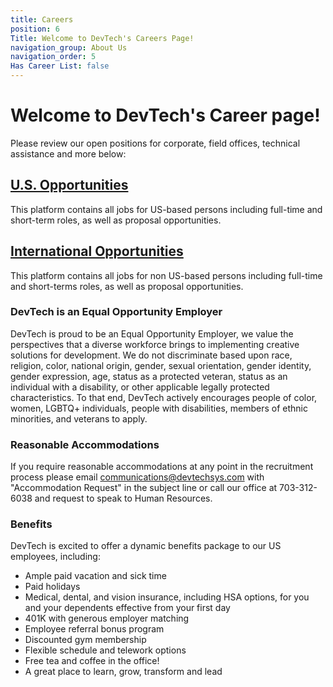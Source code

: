 ```yaml
---
title: Careers
position: 6
Title: Welcome to DevTech's Careers Page!
navigation_group: About Us
navigation_order: 5
Has Career List: false
---
```


# Welcome to DevTech's Career page! 
Please review our open positions for corporate, field offices, technical assistance and more below:

## [U.S. Opportunities](https://uscareers-devtechsys.icims.com/)
This platform contains all jobs for US-based persons including full-time and short-term roles, as well as proposal opportunities. 

## [International Opportunities](https://internationalcareers-devtechsys.icims.com/)
This platform contains all jobs for non US-based persons including full-time and short-terms roles, as well as proposal opportunities.


### DevTech is an Equal Opportunity Employer
DevTech is proud to be an Equal Opportunity Employer, we value the perspectives that a diverse workforce brings to implementing creative solutions for development. We do not discriminate based upon race, religion, color, national origin, gender, sexual orientation, gender identity, gender expression, age, status as a protected veteran, status as an individual with a disability, or other applicable legally protected characteristics. 
To that end, DevTech actively encourages people of color, women, LGBTQ+ individuals, people with disabilities, members of ethnic minorities, and veterans to apply.

### Reasonable Accommodations
If you require reasonable accommodations at any point in the recruitment process please email communications@devtechsys.com with "Accommodation Request" in the subject line or call our office at 703-312-6038 and request to speak to Human Resources.


### Benefits
DevTech is excited to offer a dynamic benefits package to our US employees, including:
* Ample paid vacation and sick time 
* Paid holidays
* Medical, dental, and vision insurance, including HSA options, for you and your dependents effective from your first day 
* 401K with generous employer matching
* Employee referral bonus program
* Discounted gym membership
* Flexible schedule and telework options
* Free tea and coffee in the office!
* A great place to learn, grow, transform and lead

